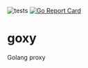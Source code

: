 ![tests](https://github.com/pomo-mondreganto/goxy/workflows/tests/badge.svg)
[![Go Report Card](https://goreportcard.com/badge/github.com/pomo-mondreganto/goxy)](https://goreportcard.com/report/github.com/pomo-mondreganto/goxy)

# goxy
Golang proxy
